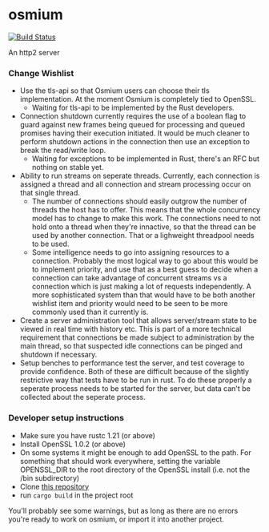 # osmium

[![Build Status](https://travis-ci.org/ThetaSinner/osmium.svg?branch=master)](https://travis-ci.org/ThetaSinner/osmium)

An http2 server

### Change Wishlist
- Use the tls-api so that Osmium users can choose their tls implementation. At the moment Osmium is completely tied to OpenSSL. 
    + Waiting for tls-api to be implemented by the Rust developers.
- Connection shutdown currently requires the use of a boolean flag to guard against new frames being queued for processing and queued promises having their execution initiated. It would be much cleaner to perform shutdown actions in the connection then use an exception to break the read/write loop. 
    + Waiting for exceptions to be implemented in Rust, there's an RFC but nothing on stable yet.
- Ability to run streams on seperate threads. Currently, each connection is assigned a thread and all connection and stream processing occur on that single thread.
    + The number of connections should easily outgrow the number of threads the host has to offer. This means that the whole concurrency model has to change to make this work. The connections need to not hold onto a thread when they're innactive, so that the thread can be used by another connection. That or a lighweight threadpool needs to be used.
    + Some intelligence needs to go into assigning resources to a connection. Probably the most logical way to go about this would be to implement priority, and use that as a best guess to decide when a connection can take advantage of concurrent streams vs a connection which is just making a lot of requests independently. A more sophisticated system than that would have to be both another wishlist item and priority would need to be seen to be more commonly used than it currently is.
- Create a server administration tool that allows server/stream state to be viewed in real time with history etc. This is part of a more technical requirement that connections be made subject to administration by the main thread, so that suspected idle connections can be pinged and shutdown if necessary.
- Setup benches to performance test the server, and test coverage to provide confidence. Both of these are difficult because of the slightly restrictive way that tests have to be run in rust. To do these properly a seperate process needs to be started for the server, but data can't be collected about the seperate process.

### Developer setup instructions

- Make sure you have rustc 1.21 (or above)
- Install OpenSSL 1.0.2 (or above)
- On some systems it might be enough to add OpenSSL to the path. For something that should work everywhere, setting the variable OPENSSL_DIR to the root directory of the OpenSSL install (i.e. not the /bin subdirectory)
- Clone [this repository](https://github.com/ThetaSinner/osmium)
- run `cargo build` in the project root

You'll probably see some warnings, but as long as there are no errors you're ready to work on osmium, or import it into another project.
